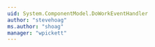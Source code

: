 ```yaml
---
uid: System.ComponentModel.DoWorkEventHandler
author: "stevehoag"
ms.author: "shoag"
manager: "wpickett"
---
```

